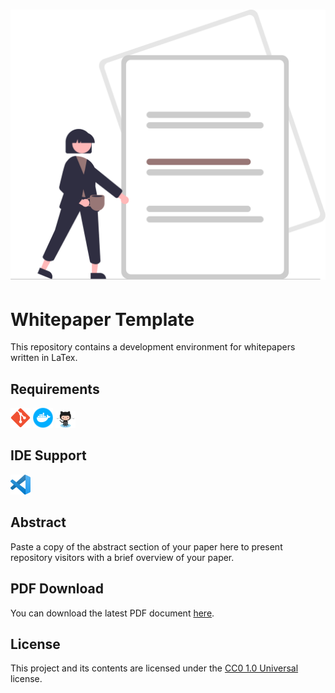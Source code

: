 <h1 align="center">
    <img src=".github/assets/logo.svg" width="512px">
</h1>

# Whitepaper Template

This repository contains a development environment for whitepapers written in LaTex.

## Requirements

<p float="left">
    <a href="https://git-scm.com"><img src=".github/assets/git.png" alt="git" width="32"/></a>
    <a href="https://www.docker.com"><img src=".github/assets/docker.png" alt="docker" width="32"/></a>
    <a href="https://www.github.com/"><img src=".github/assets/github.png" alt="github" width="32"/></a>
</p>

## IDE Support

<p float="left">
    <a href="https://code.visualstudio.com"><img src=".github/assets/vscode.png" alt="vscode" width="32"/></a>
</p>

## Abstract

Paste a copy of the abstract section of your paper here to present repository visitors with a brief overview of your paper.

## PDF Download

You can download the latest PDF document [here](https://github.com/FamilyOfficeOrg/whitepaper-template/releases/latest).

## License

This project and its contents are licensed under the [CC0 1.0 Universal](LICENSE) license.  
